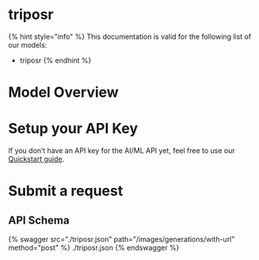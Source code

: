 [#references:start]: <> ({ "template": "openapi" })
# triposr

{% hint style="info" %}
This documentation is valid for the following list of our models:
* triposr
{% endhint %}

# Model Overview


# Setup your API Key
If you don’t have an API key for the AI/ML API yet, feel free to use our [Quickstart guide](https://docs.aimlapi.com/quickstart/setting-up).

# Submit a request
## API Schema
{% swagger src="./triposr.json" path="/images/generations/with-url" method="post" %}
./triposr.json
{% endswagger %}

[#references:end]: <> ({})